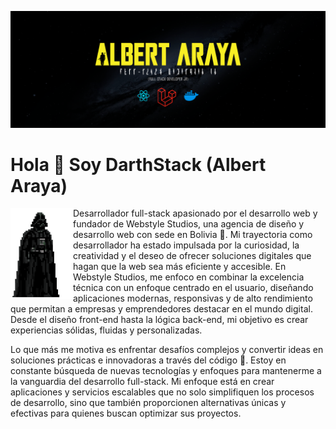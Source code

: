 ![Banner](https://raw.githubusercontent.com/aaraya-dev/aaraya-dev/main/assets/github-banner-albert-araya.png)

<h1>Hola 👋 Soy DarthStack (Albert Araya)</h1>
<img align="left" src="https://raw.githubusercontent.com/aaraya-dev/aaraya-dev/main/assets/vader.gif" title="https://www.deviantart.com/z-studios/art/Vader-679282867" width="100">
<p>Desarrollador full-stack apasionado por el desarrollo web y fundador de Webstyle Studios, una agencia de diseño y desarrollo web con sede en Bolivia 📌. Mi trayectoria como desarrollador ha estado impulsada por la curiosidad, la creatividad y el deseo de ofrecer soluciones digitales que hagan que la web sea más eficiente y accesible. En Webstyle Studios, me enfoco en combinar la excelencia técnica con un enfoque centrado en el usuario, diseñando aplicaciones modernas, responsivas y de alto rendimiento que permitan a empresas y emprendedores destacar en el mundo digital. Desde el diseño front-end hasta la lógica back-end, mi objetivo es crear experiencias sólidas, fluidas y personalizadas.</p>

<p>Lo que más me motiva es enfrentar desafíos complejos y convertir ideas en soluciones prácticas e innovadoras a través del código 🧩. Estoy en constante búsqueda de nuevas tecnologías y enfoques para mantenerme a la vanguardia del desarrollo full-stack. Mi enfoque está en crear aplicaciones y servicios escalables que no solo simplifiquen los procesos de desarrollo, sino que también proporcionen alternativas únicas y efectivas para quienes buscan optimizar sus proyectos. </p>

<!--
<h2 align="center">🌎 Skills 🌎</h2>
<div align="center">
  
| Feature                            | Description                                             |
|------------------------------------|---------------------------------------------------------|
| 📦 Frameworks that I master   | <p><img src="https://raw.githubusercontent.com/tandpfun/skill-icons/65dea6c4eaca7da319e552c09f4cf5a9a8dab2c8/icons/Laravel-Dark.svg" width="35"> <img src="https://raw.githubusercontent.com/tandpfun/skill-icons/65dea6c4eaca7da319e552c09f4cf5a9a8dab2c8/icons/React-Dark.svg" width="35"> <img src="https://raw.githubusercontent.com/tandpfun/skill-icons/65dea6c4eaca7da319e552c09f4cf5a9a8dab2c8/icons/Flask-Dark.svg" width="35"> </p> |
| 🚀 Deployment technologies that I master   | <p><img src="https://raw.githubusercontent.com/tandpfun/skill-icons/65dea6c4eaca7da319e552c09f4cf5a9a8dab2c8/icons/Cloudflare-Dark.svg" width="35"> <img src="https://raw.githubusercontent.com/tandpfun/skill-icons/65dea6c4eaca7da319e552c09f4cf5a9a8dab2c8/icons/AWS-Dark.svg" width="35"> <img src="https://raw.githubusercontent.com/tandpfun/skill-icons/65dea6c4eaca7da319e552c09f4cf5a9a8dab2c8/icons/Docker.svg" width="35"> <img src="https://raw.githubusercontent.com/tandpfun/skill-icons/65dea6c4eaca7da319e552c09f4cf5a9a8dab2c8/icons/Kubernetes.svg" width="35"> <img src="https://raw.githubusercontent.com/tandpfun/skill-icons/65dea6c4eaca7da319e552c09f4cf5a9a8dab2c8/icons/Electron.svg" width="35"> <img src="https://raw.githubusercontent.com/tandpfun/skill-icons/65dea6c4eaca7da319e552c09f4cf5a9a8dab2c8/icons/Nginx.svg" width="35"> </p> |
| 🖊 Design tools I use   | <p><img src="https://raw.githubusercontent.com/tandpfun/skill-icons/65dea6c4eaca7da319e552c09f4cf5a9a8dab2c8/icons/Figma-Dark.svg" width="35"> <img src="https://raw.githubusercontent.com/tandpfun/skill-icons/65dea6c4eaca7da319e552c09f4cf5a9a8dab2c8/icons/Photoshop.svg" width="35"> </p> |
| 🔑 Control systems I use   | <p><img src="https://raw.githubusercontent.com/tandpfun/skill-icons/65dea6c4eaca7da319e552c09f4cf5a9a8dab2c8/icons/Git.svg" width="35"> <img src="https://raw.githubusercontent.com/tandpfun/skill-icons/65dea6c4eaca7da319e552c09f4cf5a9a8dab2c8/icons/Github-Dark.svg" width="35"> </p> |
| 🌟 Programming languages and tags I learned   | <p><img src="https://raw.githubusercontent.com/tandpfun/skill-icons/65dea6c4eaca7da319e552c09f4cf5a9a8dab2c8/icons/JavaScript.svg" width="35"> <img src="https://raw.githubusercontent.com/tandpfun/skill-icons/65dea6c4eaca7da319e552c09f4cf5a9a8dab2c8/icons/PHP-Dark.svg" width="35"> <img src="https://raw.githubusercontent.com/tandpfun/skill-icons/65dea6c4eaca7da319e552c09f4cf5a9a8dab2c8/icons/Python-Dark.svg" width="35"> <img src="https://raw.githubusercontent.com/tandpfun/skill-icons/65dea6c4eaca7da319e552c09f4cf5a9a8dab2c8/icons/HTML.svg" width="35"> <img src="https://raw.githubusercontent.com/tandpfun/skill-icons/65dea6c4eaca7da319e552c09f4cf5a9a8dab2c8/icons/CSS.svg" width="35"> </p> |
| 💻 IDEs I use   | <p><img src="https://raw.githubusercontent.com/tandpfun/skill-icons/65dea6c4eaca7da319e552c09f4cf5a9a8dab2c8/icons/VSCode-Dark.svg" width="35"> </p> |
| 🏘 Operating systems that I use   | <p><img src="https://raw.githubusercontent.com/tandpfun/skill-icons/65dea6c4eaca7da319e552c09f4cf5a9a8dab2c8/icons/Ubuntu-Dark.svg" width="35"> <img src="https://raw.githubusercontent.com/tandpfun/skill-icons/65dea6c4eaca7da319e552c09f4cf5a9a8dab2c8/icons/Windows-Dark.svg" width="35"> </p> |
| 📚 Libraries I like to use   | <p><img src="https://raw.githubusercontent.com/tandpfun/skill-icons/65dea6c4eaca7da319e552c09f4cf5a9a8dab2c8/icons/OpenCV-Dark.svg" width="35"> <img src="https://raw.githubusercontent.com/tandpfun/skill-icons/65dea6c4eaca7da319e552c09f4cf5a9a8dab2c8/icons/PyTorch-Dark.svg" width="35"> <img src="https://raw.githubusercontent.com/tandpfun/skill-icons/65dea6c4eaca7da319e552c09f4cf5a9a8dab2c8/icons/Sass.svg" width="35"> <img src="https://raw.githubusercontent.com/tandpfun/skill-icons/65dea6c4eaca7da319e552c09f4cf5a9a8dab2c8/icons/Selenium.svg" width="35"> <img src="https://raw.githubusercontent.com/tandpfun/skill-icons/65dea6c4eaca7da319e552c09f4cf5a9a8dab2c8/icons/JQuery.svg" width="35"> </p> |

</div>
<h2 align="center">🧠 Technologies I'm learning 🧠</h2>
<p align="center">
  <img src="https://raw.githubusercontent.com/tandpfun/skill-icons/65dea6c4eaca7da319e552c09f4cf5a9a8dab2c8/icons/Astro.svg" width="35"> 
  &nbsp; 
  <img src="https://raw.githubusercontent.com/tandpfun/skill-icons/65dea6c4eaca7da319e552c09f4cf5a9a8dab2c8/icons/TailwindCSS-Dark.svg" width="35"> 
  &nbsp; 
  <img src="https://raw.githubusercontent.com/tandpfun/skill-icons/65dea6c4eaca7da319e552c09f4cf5a9a8dab2c8/icons/TypeScript.svg" width="35"> 
</p>
!-->
